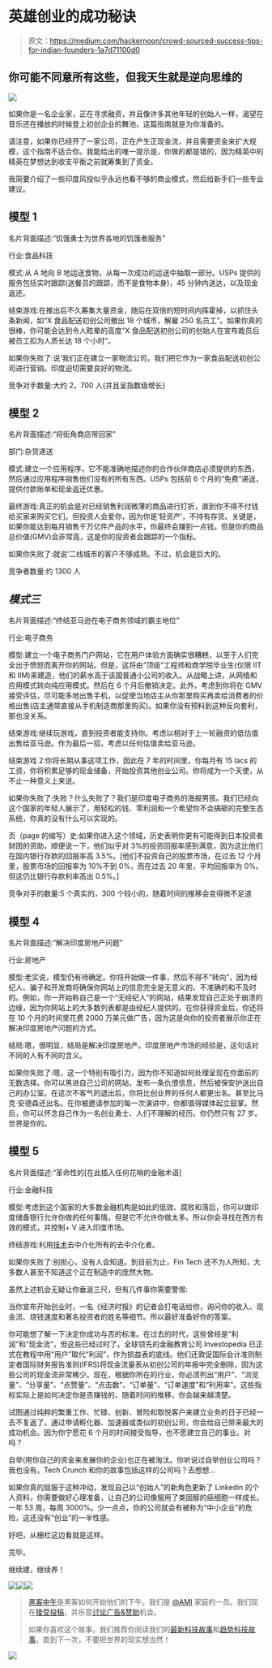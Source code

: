 # 英雄创业的成功秘诀

> 原文：<https://medium.com/hackernoon/crowd-sourced-success-tips-for-indian-founders-1a7d71100d0>

## 你可能不同意所有这些，但我天生就是逆向思维的

![](img/42585c7dd504bb499b961b8afcc1b7a6.png)

如果你是一名企业家，正在寻求融资，并且像许多其他年轻的创始人一样，渴望在音乐还在播放的时候登上初创企业的舞池，这篇指南就是为你准备的。

请注意，如果你已经开了一家公司，正在产生正现金流，并且需要资金来扩大规模，这个指南不适合你。我能给出的唯一提示是，你做的都是错的，因为精英中的精英在梦想达到收支平衡之前就筹集到了资金。

我简要介绍了一些印度风投似乎永远也看不够的商业模式，然后给新手们一些专业建议。

## 模型 1

名片背面描述:“饥饿勇士为世界各地的饥饿者服务”

行业:食品科技

模式:从 A 地向 B 地运送食物，从每一次成功的运送中抽取一部分。USPs 提供的服务包括实时跟踪(送餐员的跟踪，而不是食物本身)，45 分钟内送达，以及现金返还。

结束游戏:在推出后不久筹集大量资金，随后在双倍的短时间内挥霍掉，以抓住头条新闻，如“X 食品配送初创公司撤出 18 个城市，解雇 250 名员工”。如果你真的很棒，你可能会达到令人眩晕的高度“X 食品配送初创公司的创始人在宣布裁员后被员工扣为人质长达 18 个小时”。

如果你失败了:说‘我们正在建立一家物流公司，我们把它作为一家食品配送初创公司进行营销。印度迫切需要良好的物流。

竞争对手数量:大约 2，700 人{并且呈指数级增长}

## 模型 2

名片背面描述:“将街角商店带回家”

部门:杂货递送

模式:建立一个应用程序，它不能准确地描述你的合作伙伴商店必须提供的东西，然后通过应用程序销售他们没有的所有东西。USPs 包括前 6 个月的“免费”递送，提供付款账单和现金返还优惠。

最终游戏:真正的机会是对已经销售利润微薄的商品进行打折，直到你不得不付钱给买家来购买它们。但投资人会爱你，因为你是‘轻资产’，不持有存货。关键是，如果你能达到每月销售千万亿件产品的水平，你最终会赚到一点钱。但是你的商品总价值(GMV)会非常高，这是你的投资者会跟踪的一个指标。

如果你失败了:就说‘二线城市的客户不够成熟。不过，机会是巨大的。

竞争者数量:约 1300 人

## *模式三*

名片背面描述:“终结亚马逊在电子商务领域的霸主地位”

行业:电子商务

模型:建立一个电子商务门户网站，它在用户体验方面确实很糟糕，以至于人们完全出于愤怒而离开你的网站。但是，这将由“顶级”工程师和商学院毕业生(仅限 IIT 和 IIM)来建造，他们的薪水高于该国普通小公司的收入。从战略上讲，从网络和应用模式转向纯应用模式。然后在 6 个月后撤销决定。此外，考虑到你将在 GMV 接受评估，尽可能多地出售手机，以促使当地店主从你那里购买再卖给消费者的价格出售(店主通常直接从手机制造商那里购买)。如果你没有预料到这种反向套利，那也没关系。

结束游戏:继续玩游戏，直到投资者能支持你。考虑以相对于上一轮融资的低估值出售给亚马逊。作为最后一招，考虑以任何估值卖给亚马逊。

结束游戏 2:你将长期从事这项工作，因此在 7 年的时间里，你每月有 15 lacs 的工资，你将积累足够的现金储备，开始投资其他创业公司。你将成为一个天使，从不止一种意义上来说。

如果你失败了:失败？什么失败了？我们是印度电子商务的海报男孩。我们已经向这个国家的年轻人展示了，用轻松的钱、零利润和一个希望你不会搞砸的完整生态系统，你真的没有什么可以实现的。

页（page 的缩写）史:如果你进入这个领域，历史表明你更有可能得到日本投资者财团的资助，顺便说一下，他们似乎对 3%的投资回报率感到满意，因为这比他们在国内银行存款的回报率高 3.5%。[他们不投资自己的股票市场，在过去 12 个月里，股票市场的回报率为 10%不到 0%，而在过去 20 年里，平均回报率为 0%。但这仍比银行存款利率高出 0.5%。]

竞争对手的数量:5 个真实的，300 个较小的，随着时间的推移会变得微不足道

## 模型 4

名片背面描述:“解决印度房地产问题”

行业:房地产

模型:老实说，模型仍有待确定。你将开始做一件事，然后不得不“转向”，因为经纪人、骗子和开发商将确保你网站上的信息完全是无意义的、不准确的和不及时的。例如，你一开始称自己是一个“无经纪人”的网站，结果发现自己正处于崩溃的边缘，因为你网站上的大多数列表都是由经纪人提供的。在你获得资金后，你还将在 10 个月的时间里花费 2000 万美元做广告，因为这是向你的投资者展示你正在解决印度房地产问题的方式。

结局:嗯，很明显，结局是解决印度房地产。印度房地产市场的经验是，这句话对不同的人有不同的含义。

如果你失败了:嗯，这一个特别有吸引力，因为你不知道如何处理呈现在你面前的无数选择。你可以黑进自己公司的网站，发布一条仇恨信息，然后被保安护送出自己的办公室。在这次不客气的退出后，你将比创业界的任何人都更出名。甚至比马克·安德森还出名。在你被邀请参加的每一次演讲中，你都值得媒体起立鼓掌。然后，你可以怀念自己作为一名创业勇士、人们不理解的经历。你仍然只有 27 岁。世界是你的。

## 模型 5

名片背面描述:“革命性的[在此插入任何花哨的金融术语]

行业:金融科技

模型:考虑到这个国家的大多数金融机构是如此的低效、腐败和落后，你可以做印度储备银行允许你做的任何事情。但是它不允许你做太多。所以你会寻找在西方有效的模式，并控制+ V 进入印度市场。

终结游戏:利用[技术](https://hackernoon.com/tagged/technology)去中介化所有的去中介化者。

如果你失败了:别担心，没有人会知道。到目前为止，Fin Tech 还不为人所知，大多数人甚至不知道这个正在制造中的庞然大物。

虽然上述机会无疑让你垂涎三尺，但有几件事你需要警惕:

当你宣布开始创业时，一名《经济时报》的记者会打电话给你，询问你的收入、现金流、烧钱速度和著名投资者的姓名等细节。所以最好准备好你的答案。

你可能想了解一下决定你成功与否的标准。在过去的时代，这些曾经是“利润”和“现金流”，但这些已经过时了。全球领先的金融教育公司 Investopedia 已正式在教程中用“用户”取代“利润”，作为损益表的底线。他们还敦促国际会计准则制定者国际财务报告准则(IFRS)将现金流量表从初创公司的年报中完全删除，因为这些公司的现金流非常稀少。现在，根据你所在的行业，你必须列出“用户”、“浏览量”、“分享量”、“点赞量”、“点击数”、“订单量”、“订单速度”和“利用率”。这些指标实际上是如何决定你是否赚钱的，随着时间的推移，你会越来越清楚。

试图通过纯粹的繁重工作、忙碌、创新、冒险和取悦客户来建立业务的日子已经一去不复返了。通过申请孵化器、加速器或类似的初创公司，你会给自己带来最大的成功机会。因为你宁愿花 6 个月的时间接受指导，也不愿建立自己的事业。对吗？

自举(用你自己的资金来发展你的企业)也正在被淘汰。你听说过自举创业公司吗？我也没有。Tech Crunch 和你的故事包括这样的公司吗？去想想…

如果你真的屈服于这种冲动，发现自己以“创始人”的新角色更新了 Linkedin 的个人资料，你需要做好心理准备，让自己的公司像服用了类固醇的癌细胞一样成长。一年 53 周，每周 3000%。少一点点，你的公司就会有被称为“中小企业”的危险，这还没有“创业”的一半性感。

好吧，从栅栏这边看就是这样。

完毕。

继续建，继续养！

[![](img/50ef4044ecd4e250b5d50f368b775d38.png)](http://bit.ly/HackernoonFB)[![](img/979d9a46439d5aebbdcdca574e21dc81.png)](https://goo.gl/k7XYbx)[![](img/2930ba6bd2c12218fdbbf7e02c8746ff.png)](https://goo.gl/4ofytp)

> [黑客中午](http://bit.ly/Hackernoon)是黑客如何开始他们的下午。我们是 [@AMI](http://bit.ly/atAMIatAMI) 家庭的一员。我们现在[接受投稿](http://bit.ly/hackernoonsubmission)，并乐意[讨论广告&赞助](mailto:partners@amipublications.com)机会。
> 
> 如果你喜欢这个故事，我们推荐你阅读我们的[最新科技故事](http://bit.ly/hackernoonlatestt)和[趋势科技故事](https://hackernoon.com/trending)。直到下一次，不要把世界的现实想当然！

[![](img/be0ca55ba73a573dce11effb2ee80d56.png)](https://goo.gl/Ahtev1)